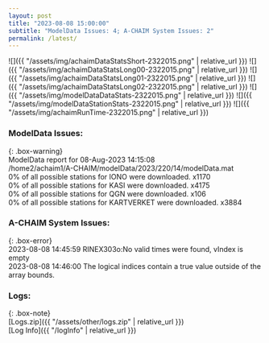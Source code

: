 ```yaml
---
layout: post
title: "2023-08-08 15:00:00"
subtitle: "ModelData Issues: 4; A-CHAIM System Issues: 2"
permalink: /latest/
---
```


![]({{ "/assets/img/achaimDataStatsShort-2322015.png" | relative_url }})
![]({{ "/assets/img/achaimDataStatsLong00-2322015.png" | relative_url }})
![]({{ "/assets/img/achaimDataStatsLong01-2322015.png" | relative_url }})
![]({{ "/assets/img/achaimDataStatsLong02-2322015.png" | relative_url }})
![]({{ "/assets/img/modelDataDataStats-2322015.png" | relative_url }})
![]({{ "/assets/img/modelDataStationStats-2322015.png" | relative_url }})
![]({{ "/assets/img/achaimRunTime-2322015.png" | relative_url }})


### ModelData Issues:  
  
{: .box-warning}  
 ModelData report for 08-Aug-2023 14:15:08   
 /home2/achaim1/A-CHAIM/modelData/2023/220/14/modelData.mat   
 0% of all possible stations for IONO were downloaded. x1170   
 0% of all possible stations for KASI were downloaded. x4175   
 0% of all possible stations for QGN were downloaded. x106   
 0% of all possible stations for KARTVERKET were downloaded. x3884   
  
### A-CHAIM System Issues:  
  
{: .box-error}  
2023-08-08 14:45:59 RINEX303o:No valid times were found, vIndex is empty  
2023-08-08 14:46:00 The logical indices contain a true value outside of the array bounds.  

### Logs:  
  
{: .box-note}  
[Logs.zip]({{ "/assets/other/logs.zip" | relative_url }})  
[Log Info]({{ "/logInfo" | relative_url }})  
